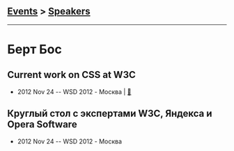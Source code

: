 ## [Events](../README.md) > [Speakers](../speakers.md)
---

# Берт Бос

## Current work on CSS at W3C
- 2012 Nov 24 -- WSD 2012 - Москва  | [:notebook:](https://wsd.events/2012/11/24/pres/css-w3c.pdf)  
## Круглый стол с экспертами W3C, Яндекса и Opera Software
- 2012 Nov 24 -- WSD 2012 - Москва    
